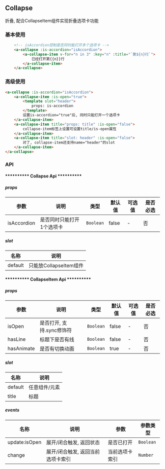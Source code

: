 ## Collapse
折叠, 配合CollapseItem组件实现折叠选项卡功能

### 基本使用
``` html
    <!-- isAccordion控制是否同时能打开多个选项卡 -->
    <a-collapse :is-accordion="isAccordion">
        <a-collapse-item v-for="n in 3" :key="n" :title="`第${n}行`">
            已经打开第{{n}}行
        </a-collapse-item>
    </a-collapse>
```
### 高级使用
``` html
<a-collapse :is-accordion="isAccordion">
    <a-collapse-item :is-open="true">
        <template slot="header">
            props: is-accordion
        </template>
        设置is-accordion="true"后, 同时只能打开一个选项卡
    </a-collapse-item>
    <a-collapse-item title="props: title" :is-open="false">
        collapse-item标签上设置可设置title/is-open属性
    </a-collapse-item>
    <a-collapse-item title="slot: header" :is-open="false">
        对了, collapse-item还支持name="header"的slot
    </a-collapse-item>
</a-collapse>
```

### API
#### ********** Collapse Api **********

##### props
| 参数 | 说明 | 类型 | 默认值 | 可选值 |是否必选
|-----------|-----------|-----------|-------------|-------------|-------------|
| isAccordion | 是否同时只能打开1个选项卡 | `Boolean` | false |-|否|
##### slot

| 名称 | 说明 |
|-----------|-----------|
| default | 只能放CollapseItem组件 |

#### ********** CollapseItem Api **********
##### props
| 参数 | 说明 | 类型 | 默认值 | 可选值 |是否必选
|-----------|-----------|-----------|-------------|-------------|-------------|
| isOpen | 是否打开, 支持.sync修饰符 | `Boolean` | false |-|否|
| hasLine | 标题下是否有线 | `Boolean` | false |-|否|
| hasAnimate | 是否有切换动画 | `Boolean` | true |-|否|


##### slot

| 名称 | 说明 |
|-----------|-----------|
| default | 任意组件/元素 |
| title | 标题 |


##### events

| 名称 | 说明 | 参数 |参数类型|
|-----------|-----------|-----------|-----------|
| update:isOpen | 展开/闭合触发, 返回状态  | 是否已打开 |`Boolean`|
| change | 展开/闭合触发, 返回当前选项卡索引  | 当前选项卡索引 |`Number`|

